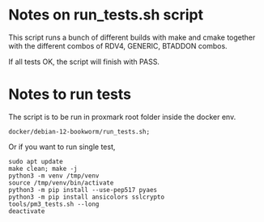 # Notes on run_tests.sh script
This script runs a bunch of different builds with make and cmake together
with the different combos of RDV4, GENERIC, BTADDON combos.

If all tests OK,  the script will finish with PASS.


# Notes to run tests
The script is to be run in proxmark root folder inside the docker env.

```
docker/debian-12-bookworm/run_tests.sh;
```

Or if you want to run single test,

```
sudo apt update
make clean; make -j
python3 -m venv /tmp/venv
source /tmp/venv/bin/activate
python3 -m pip install --use-pep517 pyaes
python3 -m pip install ansicolors sslcrypto
tools/pm3_tests.sh --long
deactivate
```

